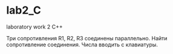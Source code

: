 # lab2_C
laboratory work 2 C++

Три сопротивления R1, R2, R3 соединены параллельно. Найти сопротивление соединения. Числа вводить с клавиатуры.